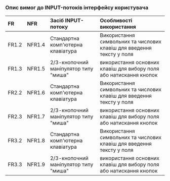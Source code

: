 ### Опис вимог до INPUT-потоків інтерфейсу користувача
|FR|NFR|Засіб INPUT-потоку|Особливості використання|
|:-|:-|:-|:-|
|FR1.2|NFR1.4|Стандартна комп'ютерна клавіатура|Використання символьних та числових клавіш для введення тексту у поля|
|FR1.3|NFR1.5|2/3-кнопочний маніпулятор типу "миша"|використання основних клавіш для вибору поля або натискання кнопок|
|FR2.2|NFR1.6|Стандартна комп'ютерна клавіатура|Використання символьних та числових клавіш для введення тексту у поля|
|FR2.3|NFR1.7|2/3-кнопочний маніпулятор типу "миша"|використання основних клавіш для вибору поля або натискання кнопок|
|FR3.2|NFR1.8|Стандартна комп'ютерна клавіатура|Використання символьних та числових клавіш для введення тексту у поля|
|FR3.3|NFR1.9|2/3-кнопочний маніпулятор типу "миша"|використання основних клавіш для вибору поля або натискання кнопок|

